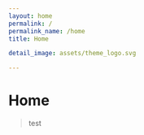 ```yaml
---
layout: home
permalink: /
permalink_name: /home
title: Home

detail_image: assets/theme_logo.svg

---
```


# Home

> test
